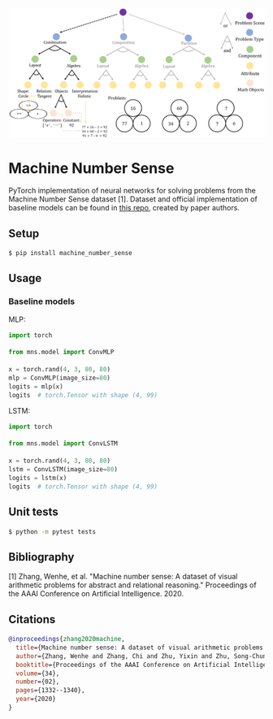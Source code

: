 ![image](mns.png)

# Machine Number Sense
PyTorch implementation of neural networks for solving problems from the Machine Number Sense dataset [1].
Dataset and official implementation of baseline models can be found in [this repo](https://github.com/zwh1999anne/Machine-Number-Sense-Dataset), created by paper authors.

## Setup
```bash
$ pip install machine_number_sense
```

## Usage

### Baseline models

MLP:
```python
import torch

from mns.model import ConvMLP

x = torch.rand(4, 3, 80, 80)
mlp = ConvMLP(image_size=80)
logits = mlp(x)
logits  # torch.Tensor with shape (4, 99)
```

LSTM:
```python
import torch

from mns.model import ConvLSTM

x = torch.rand(4, 3, 80, 80)
lstm = ConvLSTM(image_size=80)
logits = lstm(x)
logits  # torch.Tensor with shape (4, 99)
```

## Unit tests
```bash
$ python -m pytest tests
```

## Bibliography
[1] Zhang, Wenhe, et al. "Machine number sense: A dataset of visual arithmetic problems for abstract and relational reasoning." Proceedings of the AAAI Conference on Artificial Intelligence. 2020.

## Citations
```bibtex
@inproceedings{zhang2020machine,
  title={Machine number sense: A dataset of visual arithmetic problems for abstract and relational reasoning},
  author={Zhang, Wenhe and Zhang, Chi and Zhu, Yixin and Zhu, Song-Chun},
  booktitle={Proceedings of the AAAI Conference on Artificial Intelligence},
  volume={34},
  number={02},
  pages={1332--1340},
  year={2020}
}
```
